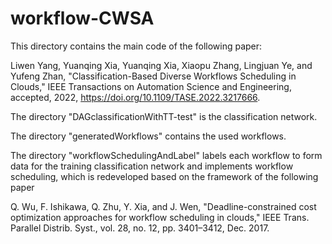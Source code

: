# workflow-CWSA

This directory contains the main code of the following paper:

Liwen Yang, Yuanqing Xia, Yuanqing Xia, Xiaopu Zhang, Lingjuan Ye, and Yufeng Zhan, "Classification-Based Diverse Workflows Scheduling in Clouds," IEEE Transactions on Automation Science and Engineering, accepted, 2022, https://doi.org/10.1109/TASE.2022.3217666.

The directory "DAGclassificationWithTT-test" is the classification network.

The directory "generatedWorkflows" contains the used workflows.

The directory "workflowSchedulingAndLabel" labels each workflow to form data for the training classification network and implements workflow scheduling, which is redeveloped based on the framework of the following paper

Q. Wu, F. Ishikawa, Q. Zhu, Y. Xia, and J. Wen, "Deadline-constrained cost optimization approaches for workflow scheduling in clouds," IEEE Trans. Parallel Distrib. Syst., vol. 28, no. 12, pp. 3401–3412, Dec. 2017.
